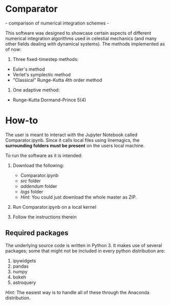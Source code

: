 # Comparator
\- comparison of numerical integration schemes -

This software was designed to showcase certain aspects of different numerical integration algorithms used in celestial mechanics (and many other fields dealing with dynamical systems). The methods implemented as of now:

1. Three fixed-timestep methods:
  * Euler's method
  * Verlet's symplectic method
  * "Classical" Runge-Kutta 4th order method
1. One adaptive method:
  * Runge-Kutta Dormand-Prince 5(4)

# How-to

The user is meant to interact with the Jupyter Notebook called Comparator.ipynb. Since it calls local files using linemagics, the **surrounding folders must be present** on the users local machine.

To run the software as it is intended:

1. Download the following:
   * Comparator.ipynb
   * *src* folder
   * *addendum* folder
   * *logs* folder
   * *Hint:* You could just download the whole master as ZIP.
   
1. Run Comparator.ipynb on a local kernel
1. Follow the instructions therein

## Required packages
The underlying source code is written in Python 3. It makes use of several packages; some that might not be included in every python distribution are:

1. ipywidgets
1. pandas
1. numpy
1. bokeh
1. astroquery

*Hint:* The easiest way is to handle all of these through the Anaconda distribution.
